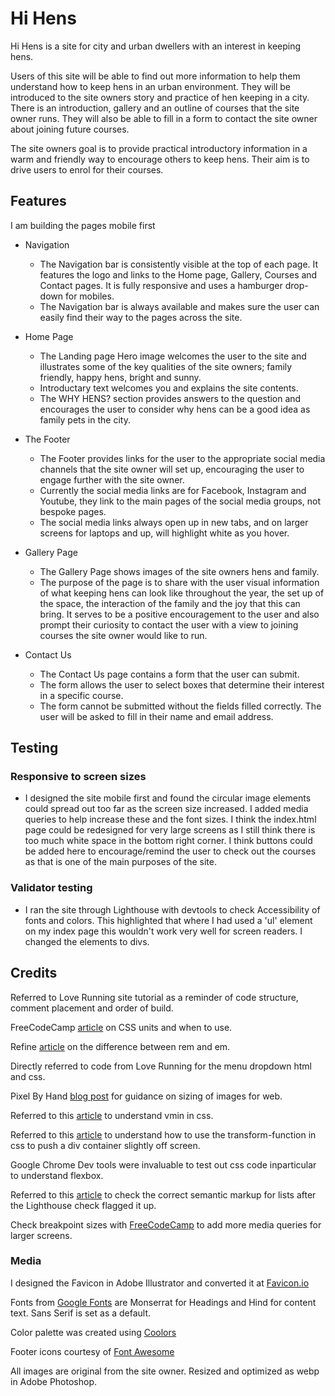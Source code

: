 # Hi Hens

Hi Hens is a site for city and urban dwellers with an interest in keeping hens.

Users of this site will be able to find out more information to help them understand how to keep hens in an urban environment. They will be introduced to the site owners story and practice of hen keeping in a city. There is an introduction, gallery and an outline of courses that the site owner runs. They will also be able to fill in a form to contact the site owner about joining future courses.

The site owners goal is to provide practical introductory information in a warm and friendly way to encourage others to keep hens. Their aim is to drive users to enrol for their courses.

## Features

I am building the pages mobile first

- Navigation

    - The Navigation bar is consistently visible at the top of each page. It features the logo and links to the Home page, Gallery, Courses and Contact pages. It is fully responsive and uses a hamburger drop-down for mobiles.
    - The Navigation bar is always available and makes sure the user can easily find their way to the pages across the site.

- Home Page

    - The Landing page Hero image welcomes the user to the site and illustrates some of the key qualities of the site owners; family friendly, happy hens, bright and sunny.
    - Introductary text welcomes you and explains the site contents.
    - The WHY HENS? section provides answers to the question and encourages the user to consider why hens can be a good idea as family pets in the city.

- The Footer

    - The Footer provides links for the user to the appropriate social media channels that the site owner will set up, encouraging the user to engage further with the site owner.
    - Currently the social media links are for Facebook, Instagram and Youtube, they link to the main pages of the social media groups, not bespoke pages.
    - The social media links always open up in new tabs, and on larger screens for laptops and up, will highlight white as you hover.


- Gallery Page

    - The Gallery Page shows images of the site owners hens and family.
    - The purpose of the page is to share with the user visual information of what keeping hens can look like throughout the year, the set up of the space, the interaction of the family and the joy that this can bring. It serves to be a positive encouragement to the user and also prompt their curiosity to contact the user with a view to joining courses the site owner would like to run.

 - Contact Us

    - The Contact Us page contains a form that the user can submit.
    - The form allows the user to select boxes that determine their interest in a specific course.
    - The form cannot be submitted without the fields filled correctly. The user will be asked to fill in their name and email address. 

## Testing

### Responsive to screen sizes

- I designed the site mobile first and found the circular image elements could spread out too far as the screen size increased. I added media queries to help increase these and the font sizes. I think the index.html page could be redesigned for very large screens as I still think there is too much white space in the bottom right corner. I think buttons could be added here to encourage/remind the user to check out the courses as that is one of the main purposes of the site.

### Validator testing

- I ran the site through Lighthouse with devtools to check Accessibility of fonts and colors. This highlighted that where I had used a 'ul' element on my index page this wouldn't work very well for screen readers. I changed the elements to divs.

## Credits

Referred to Love Running site tutorial as a reminder of code structure, comment placement and order of build.

FreeCodeCamp [article](https://www.freecodecamp.org/news/css-units-when-to-use-each-one/#:~:text=By%20using%20rem%20units%2C%20you,This%20helps%20with%20accessibility.) on CSS units and when to use. 

Refine [article](https://refine.dev/blog/rem-vs-em/#introduction) on the difference between rem and em.

Directly referred to code from Love Running for the menu dropdown html and css.

Pixel By Hand [blog post](https://www.pixelbyhand.com/website-image-size-guidelines/)
 for guidance on sizing of images for web.

Referred to this [article](https://www.educative.io/answers/what-are-css-viewport-units) to understand vmin in css.

Referred to this [article](https://developer.mozilla.org/en-US/docs/Web/CSS/transform-function/translate) to understand how to use the transform-function in css to push a div container slightly off screen.

Google Chrome Dev tools were invaluable to test out css code inparticular to understand flexbox.

Referred to this [article](https://dequeuniversity.com/rules/axe/4.9/list) to check the correct semantic markup for lists after the Lighthouse check flagged it up.

Check breakpoint sizes with [FreeCodeCamp](https://www.freecodecamp.org/news/css-media-queries-breakpoints-media-types-standard-resolutions-and-more/) to add more media queries for larger screens.
  
### Media

I designed the Favicon in Adobe Illustrator and converted it at [Favicon.io](https://favicon.io/)

Fonts from [Google Fonts](https://fonts.google.com/) are Monserrat for Headings and Hind for content text. Sans Serif is set as a default.

Color palette was created using [Coolors](https://coolors.co/)

Footer icons courtesy of [Font Awesome](https://fontawesome.com/)

All images are original from the site owner. Resized and optimized as webp in Adobe Photoshop.